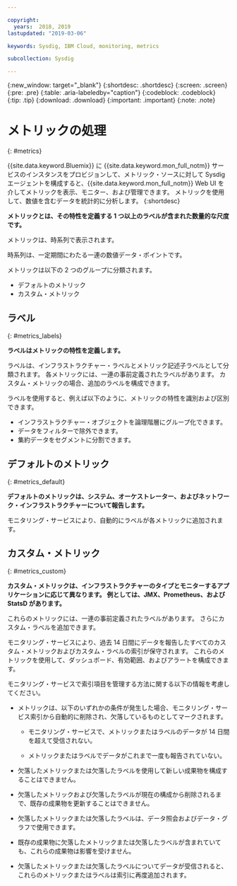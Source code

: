 ```yaml
---

copyright:
  years:  2018, 2019
lastupdated: "2019-03-06"

keywords: Sysdig, IBM Cloud, monitoring, metrics

subcollection: Sysdig

---
```


{:new_window: target="_blank"}
{:shortdesc: .shortdesc}
{:screen: .screen}
{:pre: .pre}
{:table: .aria-labeledby="caption"}
{:codeblock: .codeblock}
{:tip: .tip}
{:download: .download}
{:important: .important}
{:note: .note}

# メトリックの処理
{: #metrics}

{{site.data.keyword.Bluemix}} に {{site.data.keyword.mon_full_notm}} サービスのインスタンスをプロビジョンして、メトリック・ソースに対して Sysdig エージェントを構成すると、{{site.data.keyword.mon_full_notm}} Web UI を介してメトリックを表示、モニター、および管理できます。 メトリックを使用して、数値を含むデータを統計的に分析します。 
{:shortdesc}


**メトリックとは、その特性を定義する 1 つ以上のラベルが含まれた数量的な尺度です。**

メトリックは、時系列で表示されます。 

時系列は、一定期間にわたる一連の数値データ・ポイントです。 

メトリックは以下の 2 つのグループに分類されます。 

* デフォルトのメトリック 
* カスタム・メトリック


## ラベル
{: #metrics_labels}

**ラベルはメトリックの特性を定義します。**

ラベルは、インフラストラクチャー・ラベルとメトリック記述子ラベルとして分類されます。 各メトリックには、一連の事前定義されたラベルがあります。 カスタム・メトリックの場合、追加のラベルを構成できます。 

ラベルを使用すると、例えば以下のように、メトリックの特性を識別および区別できます。
* インフラストラクチャー・オブジェクトを論理階層にグループ化できます。 
* データをフィルターで除外できます。 
* 集約データをセグメントに分割できます。 


## デフォルトのメトリック 
{: #metrics_default}

**デフォルトのメトリックは、システム、オーケストレーター、およびネットワーク・インフラストラクチャーについて報告します。**

モニタリング・サービスにより、自動的にラベルが各メトリックに追加されます。


## カスタム・メトリック
{: #metrics_custom}

**カスタム・メトリックは、インフラストラクチャーのタイプとモニターするアプリケーションに応じて異なります。 例としては、JMX、Prometheus、および StatsD があります。**

これらのメトリックには、一連の事前定義されたラベルがあります。 さらにカスタム・ラベルを追加できます。

モニタリング・サービスにより、過去 14 日間にデータを報告したすべてのカスタム・メトリックおよびカスタム・ラベルの索引が保守されます。 これらのメトリックを使用して、ダッシュボード、有効範囲、およびアラートを構成できます。

モニタリング・サービスで索引項目を管理する方法に関する以下の情報を考慮してください。
*  メトリックは、以下のいずれかの条件が発生した場合、モニタリング・サービス索引から自動的に削除され、欠落しているものとしてマークされます。
    
    * モニタリング・サービスで、メトリックまたはラベルのデータが 14 日間を超えて受信されない。
    
    * メトリックまたはラベルでデータがこれまで一度も報告されていない。

* 欠落したメトリックまたは欠落したラベルを使用して新しい成果物を構成することはできません。 
* 欠落したメトリックおよび欠落したラベルが現在の構成から削除されるまで、既存の成果物を更新することはできません。
* 欠落したメトリックまたは欠落したラベルは、データ照会およびデータ・グラフで使用できます。 
* 既存の成果物に欠落したメトリックまたは欠落したラベルが含まれていても、これらの成果物は影響を受けません。
* 欠落したメトリックまたは欠落したラベルについてデータが受信されると、これらのメトリックまたはラベルは索引に再度追加されます。



